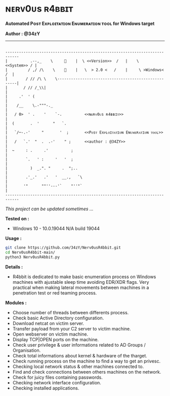 # ɴᴇʀᴠ0ᴜs ʀ4ʙʙɪᴛ
**Automated Pᴏsᴛ Exᴘʟᴏɪᴛᴀᴛɪᴏɴ Eɴᴜᴍᴇʀᴀᴛɪᴏɴ ᴛᴏᴏʟ for Windows target**

**Author : @34zY**

-----------------------------------


```text

----------------------------------------------------------------------------
|          .--,_    \     🐰    |  \ <<Version>>  /   |    \  <<System>> / |
|         / ,/ /\    \    💙    |   \  > 2.0 <   /    |     \ >Windows< /  |
|        / // /\ \    \----------------------------------------------------|
|       / // /_\\|                                                         |
|     .'  ' (                                                              |
|    /__    \.-"""-._                                                      |
|   / 0>  ' .    '    `-.          <<ɴᴇʀᴠ0ᴜs ʀ4ʙʙɪᴛ>>                      |
|  (       .  '      "   `.                                                |      
|   `/─-.-'     "       '  ;       <<Pᴏsᴛ Exᴘʟᴏɪᴛᴀᴛɪᴏɴ Eɴᴜᴍᴇʀᴀᴛɪᴏɴ ᴛᴏᴏʟ>>  |
|   /   `.'  "  .  .-'    " ;      <<author : @34ZY>>                      |
|  ~     : .     .'          ;                                             |
|        `.   ' :     '   '  ;                                             |
|          )  _.". "     .  ";..                                           |
|        .'_.'   .'   '  __.,   `\                                         |
|       '"      ""''---'`    "''"`                                         |
----------------------------------------------------------------------------
```
*This project can be updated sometimes ...*

**Tested on :**

- Windows 10 - 10.0.19044 N/A build 19044
 
**Usage :**

```bash 
git clone https://github.com/34zY/Nerv0usR4bbit.git
cd Nerv0usR4bbit-main/
python3 Nerv0usR4bbit.py
```

**Details :** 

- R4bbit is dedicated to make basic enumeration process on Windows machines with ajustable sleep time avoiding EDR/XDR flags. Very practical when making lateral movements between machines in a penetration test or red teaming process.

**Modules :** 

-  Choose number of threads between differents process.
-  Check basic Active Directory configuration.
-  Download netcat on victim server.
-  Transfer payload from your C2 server to victim machine.
-  Open webserver on victim machine.
-  Display TCP|OPEN ports on the machine.
-  Check user privilege & user informations related to AD Groups / Organisation.
-  Check total informations about kernel & hardware of the tharget.
-  Check running process on the machine to find a way to get an privesc.
-  Checking local network status & other machines connected to.
-  Find and check connections between others machines on the network.
-  Check for juicy files containing passwords.
-  Checking network interface configuration.
-  Checking installed applications.

